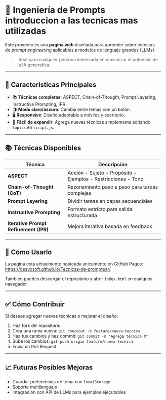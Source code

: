 # 📘 Ingeniería de Prompts introduccion a las tecnicas mas utilizadas

Este proyecto es una **pagina web** diseñada para aprender sobre técnicas de *prompt engineering* aplicables a modelos de lenguaje grandes (LLMs).

> Ideal para cualquier persona interesada en maximizar el potencial de la IA generativa.

---

## 🧩 Características Principales

- 📚 **Técnicas completas**: ASPECT, Chain-of-Thought, Prompt Layering, Instructive Prompting, IPR.
- 🌗 **Modo claro/oscuro**: Cambia entre temas con un botón.
- 🖥️ **Responsive**: Diseño adaptable a móviles y escritorio.
- 📁 **Fácil de expandir**: Agrega nuevas técnicas simplemente editando `topics` en `script.js`.

---

## 📚 Técnicas Disponibles

| Técnica | Descripción |
|--------|-------------|
| **ASPECT** | Acción - Sujeto - Propósito - Ejemplos - Restricciones - Tono |
| **Chain-of-Thought (CoT)** | Razonamiento paso a paso para tareas complejas |
| **Prompt Layering** | Dividir tareas en capas secuenciales |
| **Instructive Prompting** | Formato estricto para salida estructurada |
| **Iterative Prompt Refinement (IPR)** | Mejora iterativa basada en feedback |

---

## 🧪 Cómo Usarlo

La pagina esta actualmente hosteada unicamente en GitHub Pages:
https://desvosoft.github.io/Tecnicas-de-promptear/

Tambien puedes descargar el repositorio y abrir `index.html` en cualquier navegador

---

## ✅ Cómo Contribuir

Si deseas agregar nuevas técnicas o mejorar el diseño:

1. Haz fork del repositorio
2. Crea una rama nueva: `git checkout -b feature/nueva-tecnica`
3. Haz tus cambios y haz commit: `git commit -m "Agrega técnica X"`
4. Sube los cambios: `git push origin feature/nueva-tecnica`
5. Envía un Pull Request

---

## 📈 Futuras Posibles Mejoras

- Guardar preferencias de tema con `localStorage`
- Soporte multilenguaje
- Integración con API de LLMs para ejemplos ejecutables
